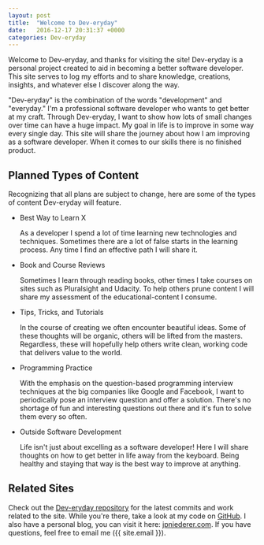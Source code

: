 ```yaml
---
layout: post
title:  "Welcome to Dev-eryday"
date:   2016-12-17 20:31:37 +0000
categories: Dev-eryday
---
```

Welcome to Dev-eryday, and thanks for visiting the site! Dev-eryday is a personal project created to aid in becoming a better software developer. This site serves to log my efforts and to share knowledge, creations, insights, and whatever else I discover along the way.

"Dev-eryday" is the combination of the words "development" and "everyday." I'm a professional software developer who wants to get better at my craft. Through Dev-eryday, I want to show how lots of small changes over time can have a huge impact. My goal in life is to improve in some way every single day. This site will share the journey about how I am improving as a software developer. When it comes to our skills there is no finished product.

Planned Types of Content
--------------
Recognizing that all plans are subject to change, here are some of the types of content Dev-eryday will feature.

+ Best Way to Learn X

  As a developer I spend a lot of time learning new technologies and techniques. Sometimes there are a lot of false starts in the learning process. Any time I find an effective path I will share it.

+ Book and Course Reviews

  Sometimes I learn through reading books, other times I take courses on sites such as Pluralsight and Udacity. To help others prune content I will share my assessment of the educational-content I consume.

+ Tips, Tricks, and Tutorials

  In the course of creating we often encounter beautiful ideas. Some of these thoughts will be organic, others will be lifted from the masters. Regardless, these will hopefully help others write clean, working code that delivers value to the world.

+ Programming Practice

  With the emphasis on the question-based programming interview techniques at the big companies like Google and Facebook, I want to periodically pose an interview question and offer a solution. There's no shortage of fun and interesting questions out there and it's fun to solve them every so often.

+ Outside Software Development

  Life isn't just about excelling as a software developer! Here I will share thoughts on how to get better in life away from the keyboard. Being healthy and staying that way is the best way to improve at anything.

Related Sites
---------------
Check out the [Dev-eryday repository][dev-eryday-source] for the latest commits and work related to the site. While you're there, take a look at my code on [GitHub][jpniederer-github]. I also have a personal blog, you can visit it here: [jpniederer.com][jpniederer-link]. If you have questions, feel free to email me ({{ site.email }}).

[dev-eryday-source]: http://github.com/jpniederer/dev-eryday
[jpniederer-link]:   https://jpniederer.com/
[jpniederer-github]: https://github.com/jpniederer/